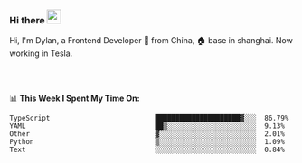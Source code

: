 ### Hi there <img src="https://media.giphy.com/media/hvRJCLFzcasrR4ia7z/giphy.gif" width="25px">

<!-- ![visitors](https://visitor-badge.glitch.me/badge?page_id=dislfyer.dislfyer) -->

Hi, I'm Dylan, a Frontend Developer 🚀 from China, 🏠 base in shanghai. Now working in Tesla.

<br/>
<br/>

📊 **This Week I Spent My Time On:**


<!--START_SECTION:waka-->

```text
TypeScript                          █████████████████████▓░░░  86.79%
YAML                                ██▒░░░░░░░░░░░░░░░░░░░░░░  9.13%
Other                               ▓░░░░░░░░░░░░░░░░░░░░░░░░  2.01%
Python                              ▒░░░░░░░░░░░░░░░░░░░░░░░░  1.09%
Text                                ░░░░░░░░░░░░░░░░░░░░░░░░░  0.84%
```

<!--END_SECTION:waka-->

<!--
**About Me:**
 -->
